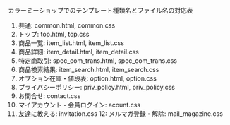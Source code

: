 カラーミーショップでのテンプレート種類名とファイル名の対応表

1. 共通: common.html, common.css
2. トップ: top.html, top.css
3. 商品一覧: item_list.html, item_list.css
4. 商品詳細: item_detail.html, item_detail.css
5. 特定商取引: spec_com_trans.html, spec_com_trans.css
6. 商品検索結果: item_search.html, item_search.css
7. オプション在庫・値段表: option.html, option.css
8. プライバシーポリシー: priv_policy.html, priv_policy.css
9. お問合せ: contact.css
10. マイアカウント・会員ログイン: acount.css
11. 友達に教える: invitation.css
12: メルマガ登録・解除: mail_magazine.css
